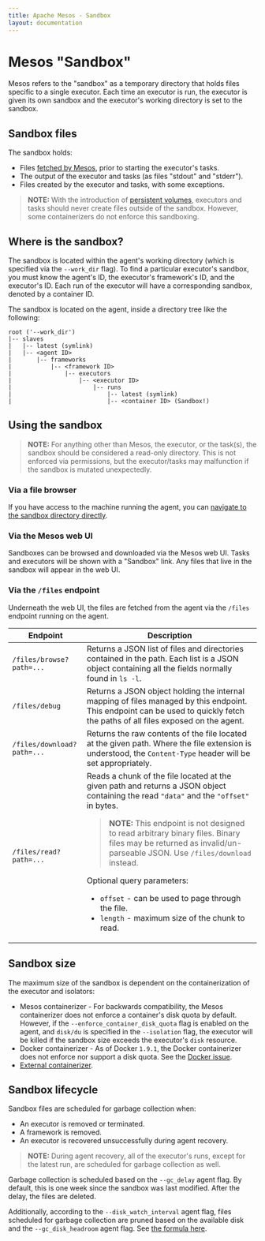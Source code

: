 ```yaml
---
title: Apache Mesos - Sandbox
layout: documentation
---
```


# Mesos "Sandbox"

Mesos refers to the "sandbox" as a temporary directory that holds files specific
to a single executor.  Each time an executor is run, the executor is given its
own sandbox and the executor's working directory is set to the sandbox.

## Sandbox files

The sandbox holds:

* Files [fetched by Mesos](fetcher.md), prior to starting
  the executor's tasks.
* The output of the executor and tasks (as files "stdout" and "stderr").
* Files created by the executor and tasks, with some exceptions.

> **NOTE:** With the introduction of
> [persistent volumes](persistent-volume.md), executors
> and tasks should never create files outside of the sandbox.  However,
> some containerizers do not enforce this sandboxing.

## <a name="where-is-it"></a>Where is the sandbox?

The sandbox is located within the agent's working directory (which is specified
via the `--work_dir` flag).  To find a particular executor's sandbox, you must
know the agent's ID, the executor's framework's ID, and the executor's ID.
Each run of the executor will have a corresponding sandbox, denoted by a
container ID.

The sandbox is located on the agent, inside a directory tree like the following:

```
root ('--work_dir')
|-- slaves
|   |-- latest (symlink)
|   |-- <agent ID>
|       |-- frameworks
|           |-- <framework ID>
|               |-- executors
|                   |-- <executor ID>
|                       |-- runs
|                           |-- latest (symlink)
|                           |-- <container ID> (Sandbox!)
```

## Using the sandbox

> **NOTE:** For anything other than Mesos, the executor, or the task(s), the
> sandbox should be considered a read-only directory.  This is not enforced via
> permissions, but the executor/tasks may malfunction if the sandbox is
> mutated unexpectedly.

### Via a file browser

If you have access to the machine running the agent, you can [navigate to the
sandbox directory directly](#where-is-it).

### Via the Mesos web UI

Sandboxes can be browsed and downloaded via the Mesos web UI.  Tasks and
executors will be shown with a "Sandbox" link.  Any files that live in the
sandbox will appear in the web UI.

### Via the `/files` endpoint

Underneath the web UI, the files are fetched from the agent via the `/files`
endpoint running on the agent.

<table class="table table-striped">
  <thead>
    <tr>
      <th width="30%">
        Endpoint
      </th>
      <th>
        Description
      </th>
    </tr>
  </thead>

  <tr>
    <td>
       <code>/files/browse?path=...</code>
    </td>
    <td>
      Returns a JSON list of files and directories contained in the path.
      Each list is a JSON object containing all the fields normally found in
      <code>ls -l</code>.
    </td>
  </tr>
  <tr>
    <td>
       <code>/files/debug</code>
    </td>
    <td>
      Returns a JSON object holding the internal mapping of files managed by
      this endpoint.  This endpoint can be used to quickly fetch the paths
      of all files exposed on the agent.
    </td>
  </tr>
  <tr>
    <td>
       <code>/files/download?path=...</code>
    </td>
    <td>
      Returns the raw contents of the file located at the given path.
      Where the file extension is understood, the <code>Content-Type</code>
      header will be set appropriately.
    </td>
  </tr>
  <tr>
    <td>
       <code>/files/read?path=...</code>
    </td>
    <td>
      Reads a chunk of the file located at the given path and returns a JSON
      object containing the read <code>"data"</code> and the
      <code>"offset"</code> in bytes.
      <blockquote>
        <p>
          <strong>NOTE:</strong> This endpoint is not designed to read
          arbitrary binary files. Binary files may be returned as
          invalid/un-parseable JSON.
          Use <code>/files/download</code> instead.
        </p>
      </blockquote>
      Optional query parameters:
      <ul>
        <li><code>offset</code> - can be used to page through the file.</li>
        <li><code>length</code> - maximum size of the chunk to read.</li>
      </ul>
    </td>
  </tr>
</table>

## Sandbox size

The maximum size of the sandbox is dependent on the containerization of the
executor and isolators:

* Mesos containerizer - For backwards compatibility, the Mesos containerizer
  does not enforce a container's disk quota by default.  However, if the
  `--enforce_container_disk_quota` flag is enabled on the agent, and
  `disk/du` is specified in the `--isolation` flag, the executor
  will be killed if the sandbox size exceeds the executor's `disk` resource.
* Docker containerizer - As of Docker `1.9.1`, the Docker containerizer
  does not enforce nor support a disk quota.  See the
  [Docker issue](https://github.com/docker/docker/issues/3804).
* [External containerizer](external-containerizer.md).

## Sandbox lifecycle

Sandbox files are scheduled for garbage collection when:

* An executor is removed or terminated.
* A framework is removed.
* An executor is recovered unsuccessfully during agent recovery.

> **NOTE:** During agent recovery, all of the executor's runs, except for the
> latest run, are scheduled for garbage collection as well.

Garbage collection is scheduled based on the `--gc_delay` agent flag.  By
default, this is one week since the sandbox was last modified.
After the delay, the files are deleted.

Additionally, according to the `--disk_watch_interval` agent flag, files
scheduled for garbage collection are pruned based on the available disk and
the `--gc_disk_headroom` agent flag.
See [the formula here](configuration.md#gc_disk_headroom).
